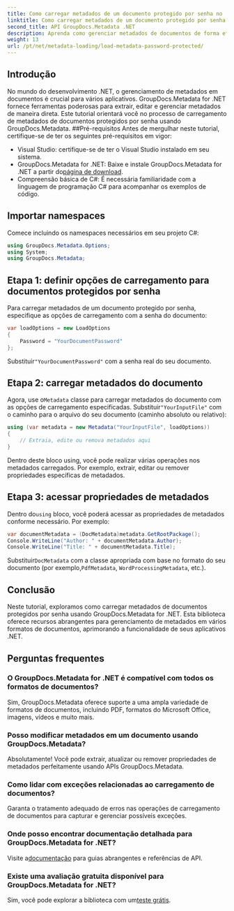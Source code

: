 ```yaml
---
title: Como carregar metadados de um documento protegido por senha no .NET
linktitle: Como carregar metadados de um documento protegido por senha no .NET
second_title: API GroupDocs.Metadata .NET
description: Aprenda como gerenciar metadados de documentos de forma eficiente com GroupDocs.Metadata for .NET. Extraia, edite e manipule metadados perfeitamente em seus aplicativos .NET.
weight: 13
url: /pt/net/metadata-loading/load-metadata-password-protected/
---
```

## Introdução
No mundo do desenvolvimento .NET, o gerenciamento de metadados em documentos é crucial para vários aplicativos. GroupDocs.Metadata for .NET fornece ferramentas poderosas para extrair, editar e gerenciar metadados de maneira direta. Este tutorial orientará você no processo de carregamento de metadados de documentos protegidos por senha usando GroupDocs.Metadata.
##Pré-requisitos
Antes de mergulhar neste tutorial, certifique-se de ter os seguintes pré-requisitos em vigor:
- Visual Studio: certifique-se de ter o Visual Studio instalado em seu sistema.
-  GroupDocs.Metadata for .NET: Baixe e instale GroupDocs.Metadata for .NET a partir do[página de download](https://releases.groupdocs.com/metadata/net/).
- Compreensão básica de C#: É necessária familiaridade com a linguagem de programação C# para acompanhar os exemplos de código.

## Importar namespaces
Comece incluindo os namespaces necessários em seu projeto C#:
```csharp
using GroupDocs.Metadata.Options;
using System;
using GroupDocs.Metadata;
```
## Etapa 1: definir opções de carregamento para documentos protegidos por senha
Para carregar metadados de um documento protegido por senha, especifique as opções de carregamento com a senha do documento:
```csharp
var loadOptions = new LoadOptions
{
    Password = "YourDocumentPassword"
};
```
 Substituir`"YourDocumentPassword"` com a senha real do seu documento.
## Etapa 2: carregar metadados do documento
 Agora, use o`Metadata` classe para carregar metadados do documento com as opções de carregamento especificadas. Substituir`"YourInputFile"` com o caminho para o arquivo do seu documento (caminho absoluto ou relativo):
```csharp
using (var metadata = new Metadata("YourInputFile", loadOptions))
{
    // Extraia, edite ou remova metadados aqui
}
```
Dentro deste bloco using, você pode realizar várias operações nos metadados carregados. Por exemplo, extrair, editar ou remover propriedades específicas de metadados.
## Etapa 3: acessar propriedades de metadados
 Dentro do`using` bloco, você poderá acessar as propriedades de metadados conforme necessário. Por exemplo:
```csharp
var documentMetadata = (DocMetadata)metadata.GetRootPackage();
Console.WriteLine("Author: " + documentMetadata.Author);
Console.WriteLine("Title: " + documentMetadata.Title);
```
 Substituir`DocMetadata` com a classe apropriada com base no formato do seu documento (por exemplo,`PdfMetadata`, `WordProcessingMetadata`, etc.).

## Conclusão
Neste tutorial, exploramos como carregar metadados de documentos protegidos por senha usando GroupDocs.Metadata for .NET. Esta biblioteca oferece recursos abrangentes para gerenciamento de metadados em vários formatos de documentos, aprimorando a funcionalidade de seus aplicativos .NET.

## Perguntas frequentes
### O GroupDocs.Metadata for .NET é compatível com todos os formatos de documentos?
Sim, GroupDocs.Metadata oferece suporte a uma ampla variedade de formatos de documentos, incluindo PDF, formatos do Microsoft Office, imagens, vídeos e muito mais.
### Posso modificar metadados em um documento usando GroupDocs.Metadata?
Absolutamente! Você pode extrair, atualizar ou remover propriedades de metadados perfeitamente usando APIs GroupDocs.Metadata.
### Como lidar com exceções relacionadas ao carregamento de documentos?
Garanta o tratamento adequado de erros nas operações de carregamento de documentos para capturar e gerenciar possíveis exceções.
### Onde posso encontrar documentação detalhada para GroupDocs.Metadata for .NET?
 Visite a[documentação](https://tutorials.groupdocs.com/metadata/net/) para guias abrangentes e referências de API.
### Existe uma avaliação gratuita disponível para GroupDocs.Metadata for .NET?
 Sim, você pode explorar a biblioteca com um[teste grátis](https://releases.groupdocs.com/).